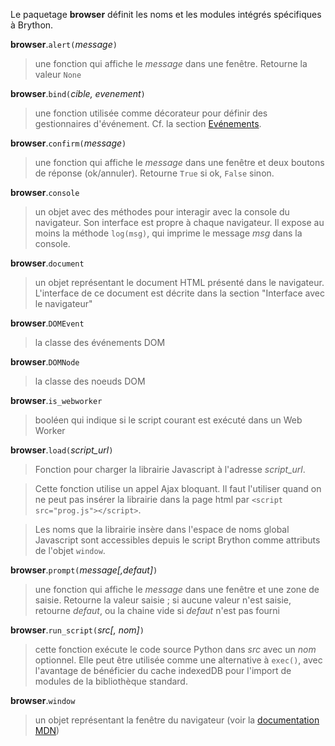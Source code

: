 Le paquetage **browser** définit les noms et les modules intégrés spécifiques
à Brython.

**browser**.`alert(`_message_`)`
> une fonction qui affiche le _message_ dans une fenêtre. Retourne la valeur
> `None`

**browser**.`bind(`_cible, evenement_`)`
> une fonction utilisée comme décorateur pour définir des gestionnaires
> d'événement. Cf. la section [Evénements](events.html).

**browser**.`confirm(`_message_`)`
> une fonction qui affiche le _message_ dans une fenêtre et deux boutons de
> réponse (ok/annuler). Retourne `True` si ok, `False` sinon.

**browser**.`console`
> un objet avec des méthodes pour interagir avec la console du navigateur. Son
> interface est propre à chaque navigateur. Il expose au moins la méthode
> `log(msg)`, qui imprime le message _msg_ dans la console.

**browser**.`document`
> un objet représentant le document HTML présenté dans le navigateur.
> L'interface de ce document est décrite dans la section "Interface avec le
> navigateur"

**browser**.`DOMEvent`
> la classe des événements DOM

**browser**.`DOMNode`
> la classe des noeuds DOM

**browser**.`is_webworker`
> booléen qui indique si le script courant est exécuté dans un Web Worker

**browser**.`load(`_script\_url_`)`
> Fonction pour charger la librairie Javascript à l'adresse _script\_url_.

> Cette fonction utilise un appel Ajax bloquant. Il faut l'utiliser quand on
> ne peut pas insérer la librairie dans la page html par
> `<script src="prog.js"></script>`.

> Les noms que la librairie insère dans l'espace de noms global Javascript
> sont accessibles depuis le script Brython comme attributs de l'objet
> `window`.

**browser**.`prompt(`_message[,defaut]_`)`
> une fonction qui affiche le _message_ dans une fenêtre et une zone de
> saisie. Retourne la valeur saisie ; si aucune valeur n'est saisie, retourne
> _defaut_, ou la chaine vide si _defaut_ n'est pas fourni

**browser**.`run_script(`_src[, nom]_`)`
> cette fonction exécute le code source Python dans _src_ avec un _nom_
> optionnel. Elle peut être utilisée comme une alternative à `exec()`, avec
> l'avantage de bénéficier du cache indexedDB pour l'import de modules de la
> bibliothèque standard.

**browser**.`window`
> un objet représentant la fenêtre du navigateur (voir la
> [documentation MDN](https://developer.mozilla.org/fr/docs/Web/API/Window))
